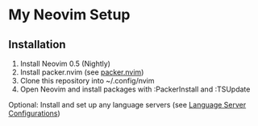 # My Neovim Setup

## Installation

1. Install Neovim 0.5 (Nightly)
2. Install packer.nvim (see [packer.nvim](https://github.com/wbthomason/packer.nvim#quickstart))
2. Clone this repository into ~/.config/nvim
3. Open Neovim and install packages with :PackerInstall and :TSUpdate

Optional:
Install and set up any language servers (see [Language Server Configurations](https://github.com/neovim/nvim-lspconfig/blob/master/CONFIG.md))
